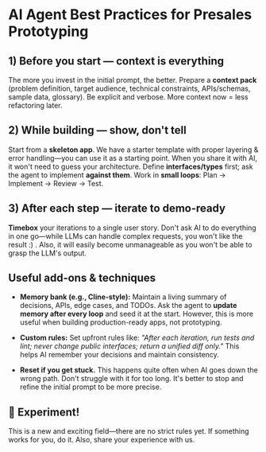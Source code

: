 # AI Agent Best Practices for Presales Prototyping

## 1) Before you start — context is everything

The more you invest in the initial prompt, the better. Prepare a **context pack** (problem definition, target audience, technical constraints, APIs/schemas, sample data, glossary). Be explicit and verbose. More context now = less refactoring later.

## 2) While building — show, don't tell

Start from a **skeleton app**. We have a starter template with proper layering & error handling—you can use it as a starting point. When you share it with AI, it won't need to guess your architecture. Define **interfaces/types** first; ask the agent to implement **against them**. Work in **small loops**: Plan → Implement → Review → Test.

## 3) After each step — iterate to demo-ready

**Timebox** your iterations to a single user story. Don't ask AI to do everything in one go—while LLMs can handle complex requests, you won't like the result :) . Also, it will easily become unmanageable as you won't be able to grasp the LLM's output.

## Useful add-ons & techniques

* **Memory bank (e.g., Cline-style):** Maintain a living summary of decisions, APIs, edge cases, and TODOs. Ask the agent to **update memory after every loop** and seed it at the start. However, this is more useful when building production-ready apps, not prototyping.

* **Custom rules:** Set upfront rules like: *"After each iteration, run tests and lint; never change public interfaces; return a unified diff only."* This helps AI remember your decisions and maintain consistency.

* **Reset if you get stuck.** This happens quite often when AI goes down the wrong path. Don't struggle with it for too long. It's better to stop and refine the initial prompt to be more precise.

## 🚀 Experiment!

This is a new and exciting field—there are no strict rules yet. If something works for you, do it. Also, share your experience with us.